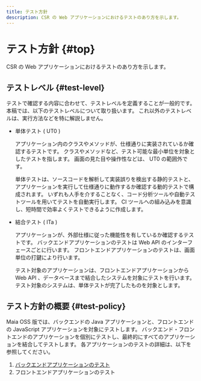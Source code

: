 ```yaml
---
title: テスト方針
description: CSR の Web アプリケーションにおけるテストのあり方を示します。
---
```


# テスト方針 {#top}

CSR の Web アプリケーションにおけるテストのあり方を示します。

## テストレベル {#test-level}

テストで確認する内容に合わせて、テストレベルを定義することが一般的です。
本稿では、以下のテストレベルについて取り扱います。
これ以外のテストレベルは、実行方法などを特に解説しません。

- 単体テスト ( UT0 )

    アプリケーション内のクラスやメソッドが、仕様通りに実装されているか確認するテストです。
    クラスやメソッドなど、テスト可能な最小単位を対象としたテストを指します。
    画面の見た目や操作性などは、 UT0 の範囲外です。

    単体テストは、ソースコードを解析して実装誤りを検出する静的テストと、アプリケーションを実行して仕様通りに動作するか確認する動的テストで構成されます。
    いずれも人手を介することなく、コード分析ツールや自動テストツールを用いてテストを自動実行します。
    CI ツールへの組み込みを意識し、短時間で効率よくテストできるように作成します。

- 結合テスト ( ITa )

    アプリケーションが、外部仕様に従った機能性を有しているか確認するテストです。
    バックエンドアプリケーションのテストは Web API のインターフェースごとに行います。
    フロントエンドアプリケーションのテストは、画面単位の打鍵により行います。

    テスト対象のアプリケーションは、フロントエンドアプリケーションから Web API 、データベースまで結合したシステムを対象にテストを行います。
    テスト対象のシステムは、単体テストが完了したものを対象とします。

## テスト方針の概要 {#test-policy}

Maia OSS 版では、バックエンドの Java アプリケーションと、フロントエンドの JavaScript アプリケーションを対象にテストします。
バックエンド・フロントエンドのアプリケーションを個別にテストし、最終的にすべてのアプリケーションを結合してテストします。
各アプリケーションのテストの詳細は、以下を参照してください。

1. [バックエンドアプリケーションのテスト](backend-application/index.md)
1. フロントエンドアプリケーションのテスト
